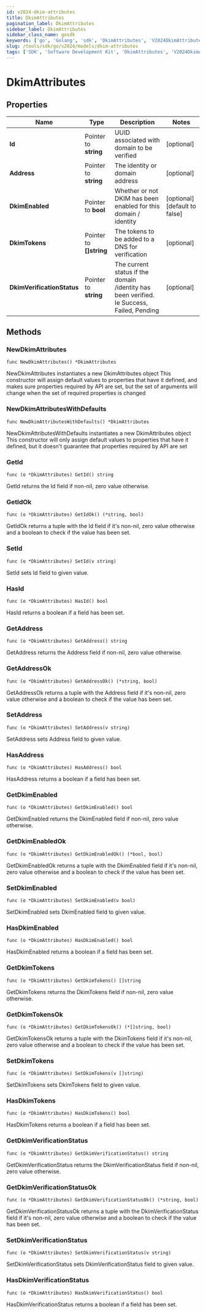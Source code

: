 ```yaml
---
id: v2024-dkim-attributes
title: DkimAttributes
pagination_label: DkimAttributes
sidebar_label: DkimAttributes
sidebar_class_name: gosdk
keywords: ['go', 'Golang', 'sdk', 'DkimAttributes', 'V2024DkimAttributes'] 
slug: /tools/sdk/go/v2024/models/dkim-attributes
tags: ['SDK', 'Software Development Kit', 'DkimAttributes', 'V2024DkimAttributes']
---
```


# DkimAttributes

## Properties

Name | Type | Description | Notes
------------ | ------------- | ------------- | -------------
**Id** | Pointer to **string** | UUID associated with domain to be verified | [optional] 
**Address** | Pointer to **string** | The identity or domain address | [optional] 
**DkimEnabled** | Pointer to **bool** | Whether or not DKIM has been enabled for this domain / identity | [optional] [default to false]
**DkimTokens** | Pointer to **[]string** | The tokens to be added to a DNS for verification | [optional] 
**DkimVerificationStatus** | Pointer to **string** | The current status if the domain /identity has been verified. Ie Success, Failed, Pending | [optional] 

## Methods

### NewDkimAttributes

`func NewDkimAttributes() *DkimAttributes`

NewDkimAttributes instantiates a new DkimAttributes object
This constructor will assign default values to properties that have it defined,
and makes sure properties required by API are set, but the set of arguments
will change when the set of required properties is changed

### NewDkimAttributesWithDefaults

`func NewDkimAttributesWithDefaults() *DkimAttributes`

NewDkimAttributesWithDefaults instantiates a new DkimAttributes object
This constructor will only assign default values to properties that have it defined,
but it doesn't guarantee that properties required by API are set

### GetId

`func (o *DkimAttributes) GetId() string`

GetId returns the Id field if non-nil, zero value otherwise.

### GetIdOk

`func (o *DkimAttributes) GetIdOk() (*string, bool)`

GetIdOk returns a tuple with the Id field if it's non-nil, zero value otherwise
and a boolean to check if the value has been set.

### SetId

`func (o *DkimAttributes) SetId(v string)`

SetId sets Id field to given value.

### HasId

`func (o *DkimAttributes) HasId() bool`

HasId returns a boolean if a field has been set.

### GetAddress

`func (o *DkimAttributes) GetAddress() string`

GetAddress returns the Address field if non-nil, zero value otherwise.

### GetAddressOk

`func (o *DkimAttributes) GetAddressOk() (*string, bool)`

GetAddressOk returns a tuple with the Address field if it's non-nil, zero value otherwise
and a boolean to check if the value has been set.

### SetAddress

`func (o *DkimAttributes) SetAddress(v string)`

SetAddress sets Address field to given value.

### HasAddress

`func (o *DkimAttributes) HasAddress() bool`

HasAddress returns a boolean if a field has been set.

### GetDkimEnabled

`func (o *DkimAttributes) GetDkimEnabled() bool`

GetDkimEnabled returns the DkimEnabled field if non-nil, zero value otherwise.

### GetDkimEnabledOk

`func (o *DkimAttributes) GetDkimEnabledOk() (*bool, bool)`

GetDkimEnabledOk returns a tuple with the DkimEnabled field if it's non-nil, zero value otherwise
and a boolean to check if the value has been set.

### SetDkimEnabled

`func (o *DkimAttributes) SetDkimEnabled(v bool)`

SetDkimEnabled sets DkimEnabled field to given value.

### HasDkimEnabled

`func (o *DkimAttributes) HasDkimEnabled() bool`

HasDkimEnabled returns a boolean if a field has been set.

### GetDkimTokens

`func (o *DkimAttributes) GetDkimTokens() []string`

GetDkimTokens returns the DkimTokens field if non-nil, zero value otherwise.

### GetDkimTokensOk

`func (o *DkimAttributes) GetDkimTokensOk() (*[]string, bool)`

GetDkimTokensOk returns a tuple with the DkimTokens field if it's non-nil, zero value otherwise
and a boolean to check if the value has been set.

### SetDkimTokens

`func (o *DkimAttributes) SetDkimTokens(v []string)`

SetDkimTokens sets DkimTokens field to given value.

### HasDkimTokens

`func (o *DkimAttributes) HasDkimTokens() bool`

HasDkimTokens returns a boolean if a field has been set.

### GetDkimVerificationStatus

`func (o *DkimAttributes) GetDkimVerificationStatus() string`

GetDkimVerificationStatus returns the DkimVerificationStatus field if non-nil, zero value otherwise.

### GetDkimVerificationStatusOk

`func (o *DkimAttributes) GetDkimVerificationStatusOk() (*string, bool)`

GetDkimVerificationStatusOk returns a tuple with the DkimVerificationStatus field if it's non-nil, zero value otherwise
and a boolean to check if the value has been set.

### SetDkimVerificationStatus

`func (o *DkimAttributes) SetDkimVerificationStatus(v string)`

SetDkimVerificationStatus sets DkimVerificationStatus field to given value.

### HasDkimVerificationStatus

`func (o *DkimAttributes) HasDkimVerificationStatus() bool`

HasDkimVerificationStatus returns a boolean if a field has been set.


